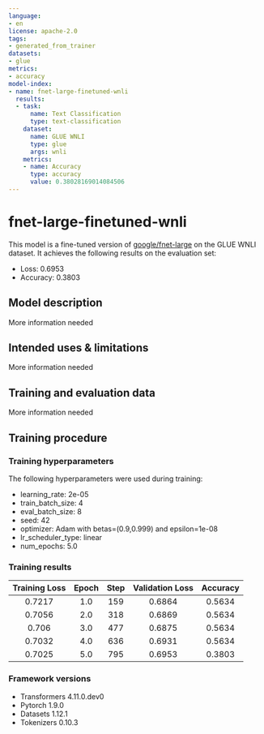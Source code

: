 ```yaml
---
language:
- en
license: apache-2.0
tags:
- generated_from_trainer
datasets:
- glue
metrics:
- accuracy
model-index:
- name: fnet-large-finetuned-wnli
  results:
  - task:
      name: Text Classification
      type: text-classification
    dataset:
      name: GLUE WNLI
      type: glue
      args: wnli
    metrics:
    - name: Accuracy
      type: accuracy
      value: 0.38028169014084506
---
```


<!-- This model card has been generated automatically according to the information the Trainer had access to. You
should probably proofread and complete it, then remove this comment. -->

# fnet-large-finetuned-wnli

This model is a fine-tuned version of [google/fnet-large](https://huggingface.co/google/fnet-large) on the GLUE WNLI dataset.
It achieves the following results on the evaluation set:
- Loss: 0.6953
- Accuracy: 0.3803

## Model description

More information needed

## Intended uses & limitations

More information needed

## Training and evaluation data

More information needed

## Training procedure

### Training hyperparameters

The following hyperparameters were used during training:
- learning_rate: 2e-05
- train_batch_size: 4
- eval_batch_size: 8
- seed: 42
- optimizer: Adam with betas=(0.9,0.999) and epsilon=1e-08
- lr_scheduler_type: linear
- num_epochs: 5.0

### Training results

| Training Loss | Epoch | Step | Validation Loss | Accuracy |
|:-------------:|:-----:|:----:|:---------------:|:--------:|
| 0.7217        | 1.0   | 159  | 0.6864          | 0.5634   |
| 0.7056        | 2.0   | 318  | 0.6869          | 0.5634   |
| 0.706         | 3.0   | 477  | 0.6875          | 0.5634   |
| 0.7032        | 4.0   | 636  | 0.6931          | 0.5634   |
| 0.7025        | 5.0   | 795  | 0.6953          | 0.3803   |


### Framework versions

- Transformers 4.11.0.dev0
- Pytorch 1.9.0
- Datasets 1.12.1
- Tokenizers 0.10.3
